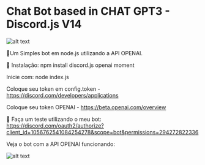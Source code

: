 # Chat Bot based in CHAT GPT3 - Discord.js V14

![alt text](https://media.discordapp.net/attachments/876308694130909234/1056770839934156900/CHAT_GPT3_-_DISCORD_BOT.png?width=1025&height=359)

🤖Um Simples bot em node.js utilizando a API OPENAI.

🔗 Instalação:
npm install discord.js openai moment

Inicie com: node index.js

Coloque seu token em config.token - https://discord.com/developers/applications

Coloque seu token OPENAI - https://beta.openai.com/overview

🔗 Faça um teste utilizando o meu bot: https://discord.com/oauth2/authorize?client_id=1056762541084254278&scope=bot&permissions=294272822336

Veja o bot com a API OPENAI funcionando:

![alt text](https://media.discordapp.net/attachments/876308694130909234/1056772202948743179/chat-openai.gif)
